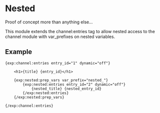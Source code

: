 # Nested

Proof of concept more than anything else... 

This module extends the channel:entries tag to allow nested access to the channel module with var_prefixes on nested variables.

## Example

	{exp:channel:entries entry_id="1" dynamic="off"}
	
		<h1>{title} {entry_id}</h1>
	
		{exp:nested:prep_vars var_prefix="nested_"}
			{exp:nested:entries entry_id="2" dynamic="off"}
				{nested_title} {nested_entry_id}
			{/exp:nested:entries}
		{/exp:nested:prep_vars}
	
	{/exp:channel:entries}

